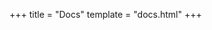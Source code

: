 +++
title = "Docs"
template = "docs.html"
+++


<!-- [Core Library Reference](./docs/core-lib) -->

<!-- * TODO Language Guide -->
